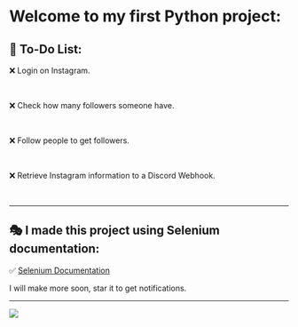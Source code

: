 <h1> Welcome to my first Python project: </h1>

<h2> <strong> 🎈  To-Do List: </strong> </h2>

<p> ❌ Login on Instagram. </p> <br>
<p> ❌ Check how many followers someone have. </p> <br>
<p> ❌ Follow people to get followers. </p> <br>
<p> ❌ Retrieve Instagram information to a Discord Webhook. </p> <br>

<hr>

<h2> 🎭 I made this project using Selenium documentation: </h2>

✅ <a href="https://selenium-python.readthedocs.io/"> Selenium Documentation </a>

I will make more soon, star it to get notifications. <br>

<hr>


<img src="https://cdn.discordapp.com/attachments/1082454763712561236/1091462146384212029/Crazygram.gif"/>
